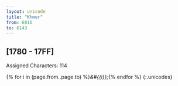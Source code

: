 ```yaml
---
layout: unicode
title: "Khmer"
from: 6016
to: 6143
---
```


## 	[1780 - 17FF]

Assigned Characters: 114

{% for i in (page.from..page.to) %}<i>&#{{i}};</i>{% endfor %}
{:.unicodes}
